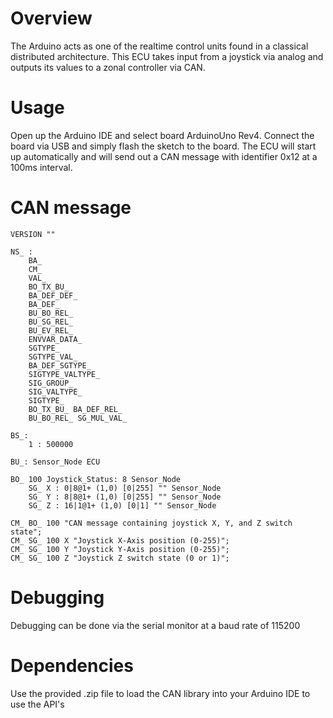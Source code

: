# Overview

The Arduino acts as one of the realtime control units found in a classical distributed architecture. This ECU takes input from a joystick via analog and outputs its values to a zonal controller via CAN. 

# Usage

Open up the Arduino IDE and select board ArduinoUno Rev4. Connect the board via USB and simply flash the sketch to the board. The ECU will start up automatically and will send out a CAN message with identifier 0x12 at a 100ms interval. 

# CAN message 
```
VERSION ""

NS_ :
    BA_
    CM_
    VAL_
    BO_TX_BU_
    BA_DEF_DEF_
    BA_DEF_
    BU_BO_REL_
    BU_SG_REL_
    BU_EV_REL_
    ENVVAR_DATA_
    SGTYPE_
    SGTYPE_VAL_
    BA_DEF_SGTYPE_
    SIGTYPE_VALTYPE_
    SIG_GROUP_
    SIG_VALTYPE_
    SIGTYPE_
    BO_TX_BU_ BA_DEF_REL_
    BU_BO_REL_ SG_MUL_VAL_

BS_:
    1 : 500000

BU_: Sensor_Node ECU

BO_ 100 Joystick_Status: 8 Sensor_Node
    SG_ X : 0|8@1+ (1,0) [0|255] "" Sensor_Node
    SG_ Y : 8|8@1+ (1,0) [0|255] "" Sensor_Node
    SG_ Z : 16|1@1+ (1,0) [0|1] "" Sensor_Node

CM_ BO_ 100 "CAN message containing joystick X, Y, and Z switch state";
CM_ SG_ 100 X "Joystick X-Axis position (0-255)";
CM_ SG_ 100 Y "Joystick Y-Axis position (0-255)";
CM_ SG_ 100 Z "Joystick Z switch state (0 or 1)";
```


# Debugging

Debugging can be done via the serial monitor at a baud rate of 115200

# Dependencies

Use the provided .zip file to load the CAN library into your Arduino IDE to use the API's